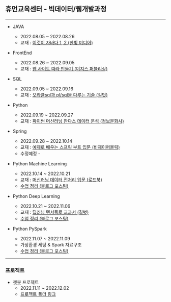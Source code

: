 ## 휴먼교육센터 - 빅데이터/웹개발과정 

---
- JAVA
  - 2022.08.05 ~ 2022.08.26
  - 교재 : [이것이 자바다 1, 2 (한빛 미디어)](https://github.com/benigndeus/ThisIsJava)


- FrontEnd
  - 2022.08.26 ~ 2022.09.05
  - 교재 : [웹 사이트 따라 만들기 (이지스 퍼블리싱)](https://github.com/white-jang/Doit_WebClone)



- SQL
  - 2022.09.05 ~ 2022.09.16
  - 교재 : [오라클sql과 pl/sql을 다루는 기술 (길벗)](https://github.com/gilbutITbook/006696)



- Python
  - 2022.09.19 ~ 2022.09.27
  - 교재 : [파이썬 머신러닝 판다스 데이터 분석 (정보문화사)](https://github.com/Castlegus/python-machine-learning-pandas-data-analysis)



- Spring
  - 2022.09.28 ~ 2022.10.14
  - 교재 : [예제로 배우는 스프링 부트 입문 (비제이퍼블릭)](https://bjpublic.tistory.com/384)
  - 수정예정 -



- Python Machine Learning
  - 2022.10.14 ~ 2022.10.21
  - 교재 : [머신러닝 데이터 전처리 입문 (로드북)](https://roadbook.co.kr/244)
  - [수업 정리 (블로그 포스팅)](https://rkgh17.github.io/categories/machine-learning/)



- Python Deep Learning
  - 2022.10.21 ~ 2022.11.06
  - 교재 : [딥러닝 텐서플로 교과서 (길벗)](https://github.com/gilbutITbook/080263)
  - [수업 정리 (블로그 포스팅)](https://rkgh17.github.io/categories/deep-learning/)



- Python PySpark
  - 2022.11.07 ~ 2022.11.09
  - 가상환경 세팅 & Spark 자료구조
  - [수업 정리 (블로그 포스팅)](https://rkgh17.github.io/categories/deep-learning/)



---

### 프로젝트

- 챗봇 프로젝트
  - 2022.11.11 ~ 2022.12.02
  - [프로젝트 폴더 링크](https://github.com/rkgh17/human-subway)
